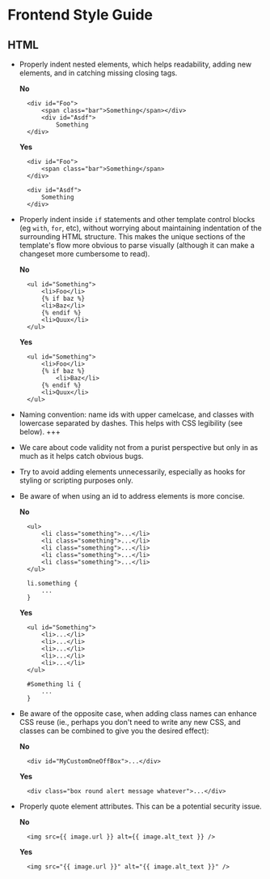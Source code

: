 # Frontend Style Guide

## HTML

* Properly indent nested elements, which helps readability, adding new elements, and in catching missing closing tags.

    **No**

        <div id="Foo">
            <span class="bar">Something</span></div>
            <div id="Asdf">
                Something
        </div>

    **Yes**

        <div id="Foo">
            <span class="bar">Something</span>
        </div>

        <div id="Asdf">
            Something
        </div>

* Properly indent inside `if` statements and other template control blocks (eg `with`, `for`, etc), without worrying about maintaining indentation of the surrounding HTML structure. This makes the unique sections of the template's flow more obvious to parse visually (although it can make a changeset more cumbersome to read).

    **No**

        <ul id="Something">
            <li>Foo</li>
            {% if baz %}
            <li>Baz</li>
            {% endif %}
            <li>Quux</li>
        </ul>

    **Yes**

        <ul id="Something">
            <li>Foo</li>
            {% if baz %}
                <li>Baz</li>
            {% endif %}
            <li>Quux</li>
        </ul>

* Naming convention: name ids with upper camelcase, and classes with lowercase separated by dashes. This helps with CSS legibility (see below). +++

* We care about code validity not from a purist perspective but only in as much as it helps catch obvious bugs.

* Try to avoid adding elements unnecessarily, especially as hooks for styling or scripting purposes only.

* Be aware of when using an id to address elements is more concise.

    **No**

        <ul>
            <li class="something">...</li>
            <li class="something">...</li>
            <li class="something">...</li>
            <li class="something">...</li>
            <li class="something">...</li>
        </ul>

        li.something {
            ...
        }

    **Yes**

        <ul id="Something">
            <li>...</li>
            <li>...</li>
            <li>...</li>
            <li>...</li>
            <li>...</li>
        </ul>

        #Something li {
            ...
        }

* Be aware of the opposite case, when adding class names can enhance CSS reuse (ie., perhaps you don't need to write any new CSS, and classes can be combined to give you the desired effect):

    **No**

        <div id="MyCustomOneOffBox">...</div>

    **Yes**

        <div class="box round alert message whatever">...</div>

* Properly quote element attributes. This can be a potential security issue.

    **No**

        <img src={{ image.url }} alt={{ image.alt_text }} />

    **Yes**

        <img src="{{ image.url }}" alt="{{ image.alt_text }}" />
